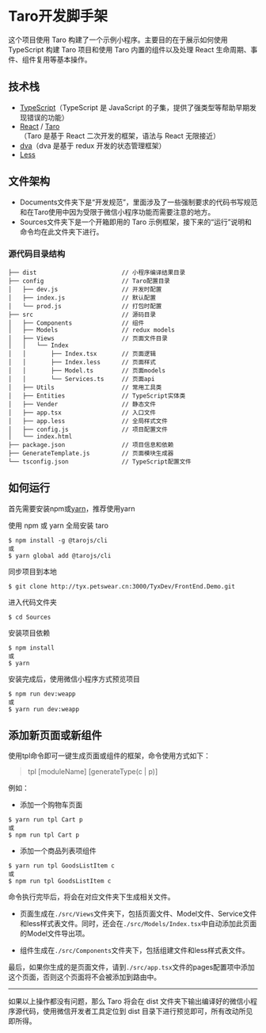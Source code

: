 # Taro开发脚手架

这个项目使用 Taro 构建了一个示例小程序。主要目的在于展示如何使用 TypeScript 构建 Taro 项目和使用 Taro 内置的组件以及处理 React 生命周期、事件、组件复用等基本操作。

## 技术栈

- [TypeScript](https://www.tslang.cn/docs/home.html)（TypeScript 是 JavaScript 的子集，提供了强类型等帮助早期发现错误的功能）
- [React](https://reactjs.org/) / [Taro](https://taro.aotu.io/)（Taro 是基于 React 二次开发的框架，语法与 React 无限接近）
- [dva](https://dvajs.com/)（dva 是基于 redux 开发的状态管理框架）
- [Less](https://less.bootcss.com/)

## 文件架构

- Documents文件夹下是“开发规范”，里面涉及了一些强制要求的代码书写规范和在Taro使用中因为受限于微信小程序功能而需要注意的地方。
- Sources文件夹下是一个开箱即用的 Taro 示例框架，接下来的“运行”说明和命令均在此文件夹下进行。

### 源代码目录结构

    ├── dist                        // 小程序编译结果目录
    ├── config                      // Taro配置目录
    │   ├── dev.js                  // 开发时配置
    │   ├── index.js                // 默认配置
    │   └── prod.js                 // 打包时配置
    ├── src                         // 源码目录
    │   ├── Components              // 组件
    │   ├── Models                  // redux models
    │   ├── Views                   // 页面文件目录
    │   │   └── Index
    │   │       ├── Index.tsx       // 页面逻辑
    │   │       ├── Index.less      // 页面样式
    │   │       ├── Model.ts        // 页面models
    │   │       └── Services.ts     // 页面api
    │   ├── Utils                   // 常用工具类
    │   ├── Entities                // TypeScript实体类
    │   ├── Vender                  // 静态文件
    │   ├── app.tsx                 // 入口文件
    │   ├── app.less                // 全局样式文件
    │   ├── config.js               // 项目配置文件
    │   └── index.html
    ├── package.json                // 项目信息和依赖
    ├── GenerateTemplate.js         // 页面模块生成器
    └── tsconfig.json               // TypeScript配置文件

## 如何运行

首先需要安装npm或[yarn](https://yarnpkg.com/zh-Hans/)，推荐使用yarn

使用 npm 或 yarn 全局安装 taro

```
$ npm install -g @tarojs/cli
或
$ yarn global add @tarojs/cli
```

同步项目到本地

```
$ git clone http://tyx.petswear.cn:3000/TyxDev/FrontEnd.Demo.git
```

进入代码文件夹

```
$ cd Sources
```

安装项目依赖

```
$ npm install
或
$ yarn
```

安装完成后，使用微信小程序方式预览项目

```
$ npm run dev:weapp
或
$ yarn run dev:weapp
```

## 添加新页面或新组件

使用tpl命令即可一键生成页面或组件的框架，命令使用方式如下：

> tpl [moduleName] [generateType(c | p)]

例如：

- 添加一个购物车页面

```
$ yarn run tpl Cart p
或
$ npm run tpl Cart p
```

- 添加一个商品列表项组件

```
$ yarn run tpl GoodsListItem c
或
$ npm run tpl GoodsListItem c
```

命令执行完毕后，将会在对应文件夹下生成相关文件。

- 页面生成在`./src/Views`文件夹下，包括页面文件、Model文件、Service文件和less样式表文件。同时，还会在`./src/Models/Index.tsx`中自动添加此页面的Model文件导出项。

- 组件生成在`./src/Components`文件夹下，包括组建文件和less样式表文件。

最后，如果你生成的是页面文件，请到`./src/app.tsx`文件的pages配置项中添加这个页面，否则这个页面将不会被添加到路由中。

---

如果以上操作都没有问题，那么 Taro 将会在 dist 文件夹下输出编译好的微信小程序源代码，使用微信开发者工具定位到 dist 目录下进行预览即可，所有改动所见即所得。